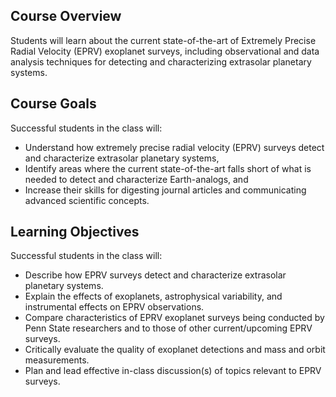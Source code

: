 ## Course Overview
Students will learn about the current state-of-the-art of Extremely Precise Radial Velocity (EPRV) exoplanet surveys, including observational and data analysis techniques for detecting and characterizing extrasolar planetary systems.  

## Course Goals
Successful students in the class will:
- Understand how extremely precise radial velocity (EPRV) surveys detect and characterize extrasolar planetary systems,
- Identify areas where the current state-of-the-art falls short of what is needed to detect and characterize Earth-analogs, and 
- Increase their skills for digesting journal articles and communicating advanced scientific concepts.

## Learning Objectives
Successful students in the class will:
- Describe how EPRV surveys detect and characterize extrasolar planetary systems.
- Explain the effects of exoplanets, astrophysical variability, and instrumental effects on EPRV observations.
- Compare characteristics of EPRV exoplanet surveys being conducted by Penn State researchers and to those of other current/upcoming EPRV surveys. 
- Critically evaluate the quality of exoplanet detections and mass and orbit measurements.
- Plan and lead effective in-class discussion(s) of topics relevant to EPRV surveys.
